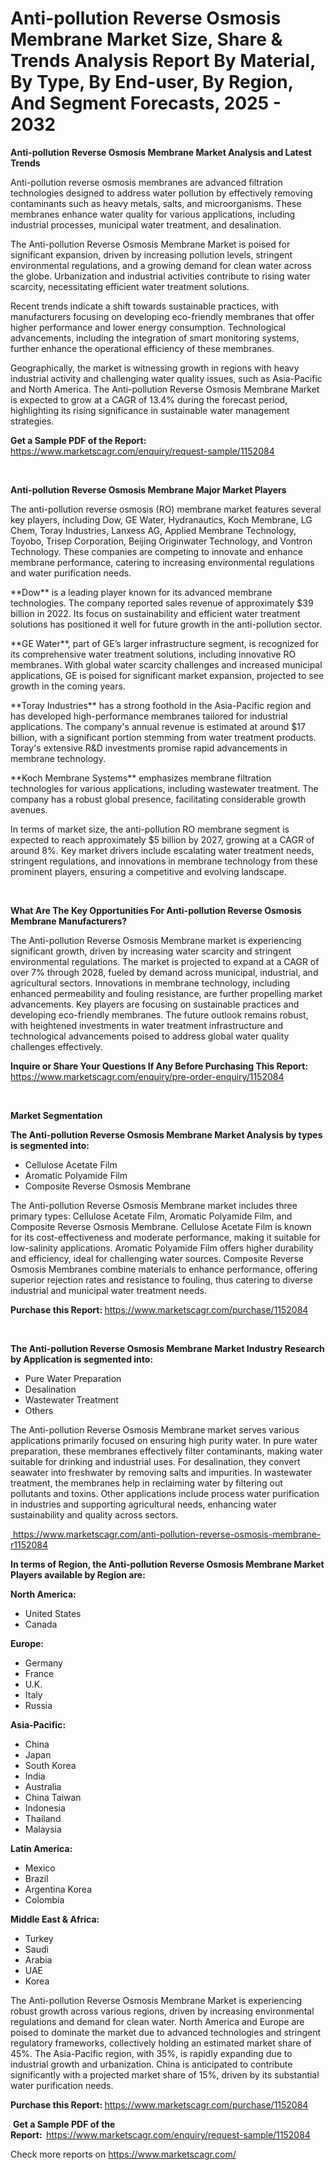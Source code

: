 <p><h1>Anti-pollution Reverse Osmosis Membrane Market Size, Share & Trends Analysis Report By Material, By Type, By End-user, By Region, And Segment Forecasts, 2025 - 2032</h1></p><p><strong>Anti-pollution Reverse Osmosis Membrane Market Analysis and Latest Trends</strong></p>
<p><p>Anti-pollution reverse osmosis membranes are advanced filtration technologies designed to address water pollution by effectively removing contaminants such as heavy metals, salts, and microorganisms. These membranes enhance water quality for various applications, including industrial processes, municipal water treatment, and desalination. </p><p>The Anti-pollution Reverse Osmosis Membrane Market is poised for significant expansion, driven by increasing pollution levels, stringent environmental regulations, and a growing demand for clean water across the globe. Urbanization and industrial activities contribute to rising water scarcity, necessitating efficient water treatment solutions. </p><p>Recent trends indicate a shift towards sustainable practices, with manufacturers focusing on developing eco-friendly membranes that offer higher performance and lower energy consumption. Technological advancements, including the integration of smart monitoring systems, further enhance the operational efficiency of these membranes. </p><p>Geographically, the market is witnessing growth in regions with heavy industrial activity and challenging water quality issues, such as Asia-Pacific and North America. The Anti-pollution Reverse Osmosis Membrane Market is expected to grow at a CAGR of 13.4% during the forecast period, highlighting its rising significance in sustainable water management strategies.</p></p>
<p><strong>Get a Sample PDF of the Report:&nbsp;</strong> <a href="https://www.marketscagr.com/enquiry/request-sample/1152084?utm_campaign=3221&utm_medium=2&utm_source=Github&utm_content=ia&utm_term=04042025&utm_id=anti-pollution-reverse-osmosis-membrane">https://www.marketscagr.com/enquiry/request-sample/1152084</a></p>
<p>&nbsp;</p>
<p><strong>Anti-pollution Reverse Osmosis Membrane Major Market Players</strong></p>
<p><p>The anti-pollution reverse osmosis (RO) membrane market features several key players, including Dow, GE Water, Hydranautics, Koch Membrane, LG Chem, Toray Industries, Lanxess AG, Applied Membrane Technology, Toyobo, Trisep Corporation, Beijing Originwater Technology, and Vontron Technology. These companies are competing to innovate and enhance membrane performance, catering to increasing environmental regulations and water purification needs.</p><p>**Dow** is a leading player known for its advanced membrane technologies. The company reported sales revenue of approximately $39 billion in 2022. Its focus on sustainability and efficient water treatment solutions has positioned it well for future growth in the anti-pollution sector.</p><p>**GE Water**, part of GE’s larger infrastructure segment, is recognized for its comprehensive water treatment solutions, including innovative RO membranes. With global water scarcity challenges and increased municipal applications, GE is poised for significant market expansion, projected to see growth in the coming years.</p><p>**Toray Industries** has a strong foothold in the Asia-Pacific region and has developed high-performance membranes tailored for industrial applications. The company's annual revenue is estimated at around $17 billion, with a significant portion stemming from water treatment products. Toray's extensive R&D investments promise rapid advancements in membrane technology.</p><p>**Koch Membrane Systems** emphasizes membrane filtration technologies for various applications, including wastewater treatment. The company has a robust global presence, facilitating considerable growth avenues.</p><p>In terms of market size, the anti-pollution RO membrane segment is expected to reach approximately $5 billion by 2027, growing at a CAGR of around 8%. Key market drivers include escalating water treatment needs, stringent regulations, and innovations in membrane technology from these prominent players, ensuring a competitive and evolving landscape.</p></p>
<p>&nbsp;</p>
<p><strong>What Are The Key Opportunities For Anti-pollution Reverse Osmosis Membrane Manufacturers?</strong></p>
<p><p>The Anti-pollution Reverse Osmosis Membrane market is experiencing significant growth, driven by increasing water scarcity and stringent environmental regulations. The market is projected to expand at a CAGR of over 7% through 2028, fueled by demand across municipal, industrial, and agricultural sectors. Innovations in membrane technology, including enhanced permeability and fouling resistance, are further propelling market advancements. Key players are focusing on sustainable practices and developing eco-friendly membranes. The future outlook remains robust, with heightened investments in water treatment infrastructure and technological advancements poised to address global water quality challenges effectively.</p></p>
<p><strong>Inquire or Share Your Questions If Any Before Purchasing This Report:</strong> <a href="https://www.marketscagr.com/enquiry/pre-order-enquiry/1152084?utm_campaign=3221&utm_medium=2&utm_source=Github&utm_content=ia&utm_term=04042025&utm_id=anti-pollution-reverse-osmosis-membrane">https://www.marketscagr.com/enquiry/pre-order-enquiry/1152084</a></p>
<p>&nbsp;</p>
<p><strong>Market Segmentation</strong></p>
<p><strong>The Anti-pollution Reverse Osmosis Membrane Market Analysis by types is segmented into:</strong></p>
<p><ul><li>Cellulose Acetate Film</li><li>Aromatic Polyamide Film</li><li>Composite Reverse Osmosis Membrane</li></ul></p>
<p><p>The Anti-pollution Reverse Osmosis Membrane market includes three primary types: Cellulose Acetate Film, Aromatic Polyamide Film, and Composite Reverse Osmosis Membrane. Cellulose Acetate Film is known for its cost-effectiveness and moderate performance, making it suitable for low-salinity applications. Aromatic Polyamide Film offers higher durability and efficiency, ideal for challenging water sources. Composite Reverse Osmosis Membranes combine materials to enhance performance, offering superior rejection rates and resistance to fouling, thus catering to diverse industrial and municipal water treatment needs.</p></p>
<p><strong>Purchase this Report:&nbsp;</strong><a href="https://www.marketscagr.com/purchase/1152084?utm_campaign=3221&utm_medium=2&utm_source=Github&utm_content=ia&utm_term=04042025&utm_id=anti-pollution-reverse-osmosis-membrane">https://www.marketscagr.com/purchase/1152084</a></p>
<p>&nbsp;</p>
<p><strong>The Anti-pollution Reverse Osmosis Membrane Market Industry Research by Application is segmented into:</strong></p>
<p><ul><li>Pure Water Preparation</li><li>Desalination</li><li>Wastewater Treatment</li><li>Others</li></ul></p>
<p><p>The Anti-pollution Reverse Osmosis Membrane market serves various applications primarily focused on ensuring high purity water. In pure water preparation, these membranes effectively filter contaminants, making water suitable for drinking and industrial uses. For desalination, they convert seawater into freshwater by removing salts and impurities. In wastewater treatment, the membranes help in reclaiming water by filtering out pollutants and toxins. Other applications include process water purification in industries and supporting agricultural needs, enhancing water sustainability and quality across sectors.</p></p>
<p><a href="https://www.marketscagr.com/anti-pollution-reverse-osmosis-membrane-r1152084?utm_campaign=3221&utm_medium=2&utm_source=Github&utm_content=ia&utm_term=04042025&utm_id=anti-pollution-reverse-osmosis-membrane">&nbsp;https://www.marketscagr.com/anti-pollution-reverse-osmosis-membrane-r1152084</a></p>
<p><strong>In terms of Region, the Anti-pollution Reverse Osmosis Membrane Market Players available by Region are:</strong></p>
<p>
    <p> <strong> North America: </strong>
        <ul>
            <li>United States</li>
            <li>Canada</li>
        </ul>
        </p> 
    <p> <strong> Europe: </strong>
        <ul>
            <li>Germany</li>
            <li>France</li>
            <li>U.K.</li>
            <li>Italy</li>
            <li>Russia</li>
        </ul>
        </p> 
    <p> <strong> Asia-Pacific: </strong>
        <ul>
            <li>China</li>
            <li>Japan</li>
            <li>South Korea</li>
            <li>India</li>
            <li>Australia</li>
            <li>China Taiwan</li>
            <li>Indonesia</li>
            <li>Thailand</li>
            <li>Malaysia</li>
        </ul>
        </p> 
    <p> <strong> Latin America: </strong>
        <ul>
            <li>Mexico</li>
            <li>Brazil</li>
            <li>Argentina Korea</li>
            <li>Colombia</li>
        </ul>
        </p> 
    <p> <strong> Middle East & Africa: </strong>
        <ul>
            <li>Turkey</li>
            <li>Saudi</li>
            <li>Arabia</li>
            <li>UAE</li>
            <li>Korea</li>
        </ul>
    </p>
    </p>
<p><p>The Anti-pollution Reverse Osmosis Membrane Market is experiencing robust growth across various regions, driven by increasing environmental regulations and demand for clean water. North America and Europe are poised to dominate the market due to advanced technologies and stringent regulatory frameworks, collectively holding an estimated market share of 45%. The Asia-Pacific region, with 35%, is rapidly expanding due to industrial growth and urbanization. China is anticipated to contribute significantly with a projected market share of 15%, driven by its substantial water purification needs.</p></p>
<p><strong>Purchase this Report: </strong><a href="https://www.marketscagr.com/purchase/1152084?utm_campaign=3221&utm_medium=2&utm_source=Github&utm_content=ia&utm_term=04042025&utm_id=anti-pollution-reverse-osmosis-membrane">https://www.marketscagr.com/purchase/1152084</a></p>
<p>&nbsp;<strong>Get a Sample PDF of the Report:&nbsp;&nbsp;</strong><a href="https://www.marketscagr.com/enquiry/request-sample/1152084?utm_campaign=3221&utm_medium=2&utm_source=Github&utm_content=ia&utm_term=04042025&utm_id=anti-pollution-reverse-osmosis-membrane">https://www.marketscagr.com/enquiry/request-sample/1152084</a></p>
<p><strong></strong></p>
<p>Check more reports on <a href="https://www.marketscagr.com/?utm_campaign=3221&utm_medium=2&utm_source=Github&utm_content=ia&utm_term=04042025&utm_id=anti-pollution-reverse-osmosis-membrane">https://www.marketscagr.com/</a></p>
